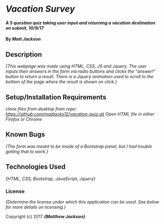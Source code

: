 # _Vacation Survey_

#### _A 5 question quiz taking user input and returning a vacation destination on submit, 10/9/17_

#### By _**Matt Jackson**_

## Description

_{This webpage was made using HTML, CSS, JS and Jquery. The user inputs their answers in the form via radio buttons and clicks the "answer!" button to return a result. There is a Jquery animation used to scroll to the bottom of the page where the result is shown on click.}_

## Setup/Installation Requirements

_clone files from desktop from repo: https://github.com/madjacks12/vacation-quiz.git_
 _Open HTML file in either Firefox or Chrome_

## Known Bugs

_{The form was meant to be inside of a Bootstrap panel, but I had trouble getting that to work.}_

## Technologies Used

_{HTML, CSS, Bootstrap, JavaScript, Jquery}_

### License

*{Determine the license under which this application can be used.  See below for more details on licensing.}*

Copyright (c) 2017 **_{Matthew Jackson}_**
